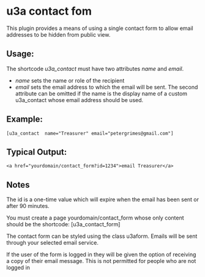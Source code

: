 # u3a contact fom
This plugin provides a means of using a single contact form to allow email addresses to be hidden from public view.
## Usage:
The shortcode *u3a_contact* must have two attributes *name* and *email*.
- *name* sets the name or role of the recipient
- *email* sets the email address to which the email will be sent.
The second attribute can be omitted if the name is the display name of a custom u3a_contact whose email address should be used.

## Example:
	[u3a_contact  name="Treasurer" email="petergrimes@gmail.com"]
## Typical Output:
	<a href="yourdomain/contact_form?id=1234">email Treasurer</a>

## Notes
The id is a one-time value which will expire when the email has been sent or after 90 minutes.

You must create a page yourdomain/contact_form whose only content should be the shortcode:
	[u3a_contact_form]

The contact form can be styled using the class u3aform.
Emails will be sent through your selected email service.

If the user of the form is logged in they will be given the option of receiving a copy of their email message. This is not permitted for people who are not logged in 